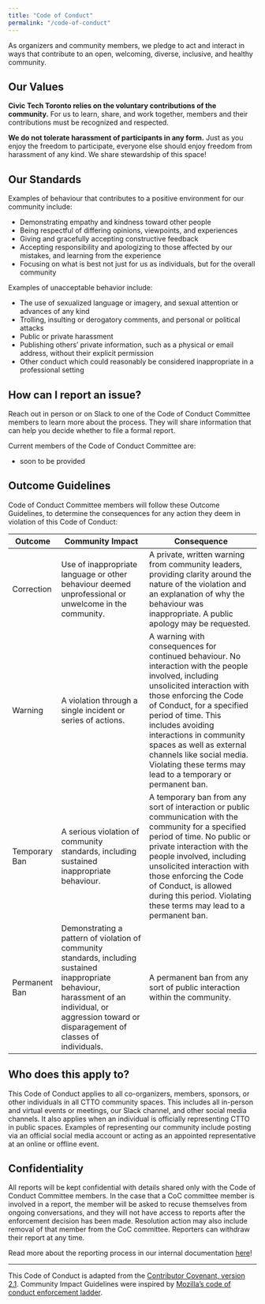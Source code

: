 ```yaml
---
title: "Code of Conduct"
permalink: "/code-of-conduct"
---
```


As organizers and community members, we pledge to act and interact in ways that contribute to an open, welcoming, diverse, inclusive, and healthy community.

## Our Values

**Civic Tech Toronto relies on the voluntary contributions of the community.**
For us to learn, share, and work together, members and their contributions must be recognized and respected.

**We do not tolerate harassment of participants in any form.**
Just as you enjoy the freedom to participate, everyone else should enjoy freedom from harassment of any kind. We share stewardship of this space!

## Our Standards

Examples of behaviour that contributes to a positive environment for our community include:

- Demonstrating empathy and kindness toward other people
- Being respectful of differing opinions, viewpoints, and experiences
- Giving and gracefully accepting constructive feedback
- Accepting responsibility and apologizing to those affected by our mistakes, and learning from the experience
- Focusing on what is best not just for us as individuals, but for the overall community

Examples of unacceptable behavior include:

- The use of sexualized language or imagery, and sexual attention or advances of any kind
- Trolling, insulting or derogatory comments, and personal or political attacks
- Public or private harassment
- Publishing others’ private information, such as a physical or email address, without their explicit permission
- Other conduct which could reasonably be considered inappropriate in a professional setting


## How can I report an issue?
Reach out in person or on Slack to one of the Code of Conduct Committee members to learn more about the process. They will share information that can help you decide whether to file a formal report.

Current members of the Code of Conduct Committee are:

- soon to be provided


## Outcome Guidelines

Code of Conduct Committee members will follow these Outcome Guidelines, to determine the consequences for any action they deem in violation of this Code of Conduct:


| Outcome | Community Impact | Consequence |
| -- | -- | -- |
| Correction | Use of inappropriate language or other behaviour deemed unprofessional or unwelcome in the community. | A private, written warning from community leaders, providing clarity around the nature of the violation and an explanation of why the behaviour was inappropriate. A public apology may be requested. |
| Warning | A violation through a single incident or series of actions. | A warning with consequences for continued behaviour. No interaction with the people involved, including unsolicited interaction with those enforcing the Code of Conduct, for a specified period of time. This includes avoiding interactions in community spaces as well as external channels like social media. Violating these terms may lead to a temporary or permanent ban. |
| Temporary Ban | A serious violation of community standards, including sustained inappropriate behaviour. | A temporary ban from any sort of interaction or public communication with the community for a specified period of time. No public or private interaction with the people involved, including unsolicited interaction with those enforcing the Code of Conduct, is allowed during this period. Violating these terms may lead to a permanent ban. |
| Permanent Ban | Demonstrating a pattern of violation of community standards, including sustained inappropriate behaviour, harassment of an individual, or aggression toward or disparagement of classes of individuals. | A permanent ban from any sort of public interaction within the community. |

## Who does this apply to?

This Code of Conduct applies to all co-organizers, members, sponsors, or other individuals in all CTTO community spaces. This includes all in-person and virtual events or meetings, our Slack channel, and other social media channels. It also applies when an individual is officially representing CTTO in public spaces. Examples of representing our community include posting via an official social media account or acting as an appointed representative at an online or offline event.

## Confidentiality

All reports will be kept confidential with details shared only with the Code of Conduct Committee members. In the case that a CoC committee member is involved in a report, the member will be asked to recuse themselves from ongoing conversations, and they will not have access to reports after the enforcement decision has been made. Resolution action may also include removal of that member from the CoC committee. Reporters can withdraw their report at any time.

Read more about the reporting process in our internal documentation [here](https://docs.google.com/document/d/1Rjg-l7AaKwNb2enlgjNivnla12s_ZrbugybKVDuRYBc/edit?tab=t.rbrr84sfo852)!

---

This Code of Conduct is adapted from the [Contributor Covenant, version 2.1](https://www.contributor-covenant.org/version/2/1/code_of_conduct.html). Community Impact Guidelines were inspired by [Mozilla’s code of conduct enforcement ladder](https://github.com/mozilla/diversity).

